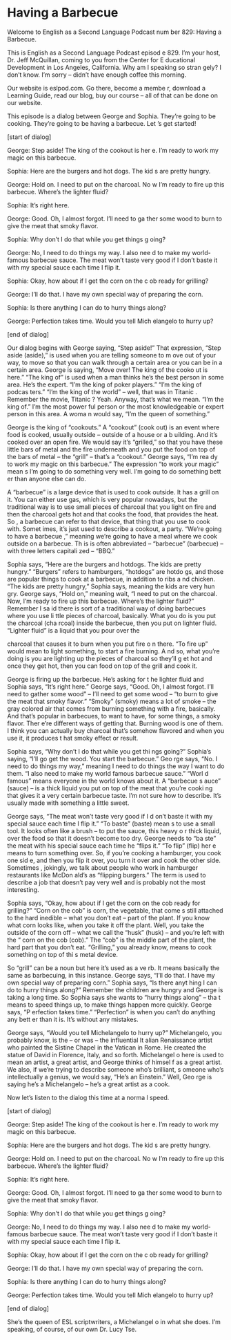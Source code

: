 # Having a Barbecue

Welcome to English as a Second Language Podcast num ber 829: Having a Barbecue.

This is English as a Second Language Podcast episod e 829. I’m your host, Dr. Jeff McQuillan, coming to you from the Center for E ducational Development in Los Angeles, California. Why am I speaking so stran gely? I don’t know. I’m sorry – didn’t have enough coffee this morning.

Our website is eslpod.com. Go there, become a membe r, download a Learning Guide, read our blog, buy our course – all of that can be done on our website.

This episode is a dialog between George and Sophia.  They’re going to be cooking. They’re going to be having a barbecue. Let ’s get started!

[start of dialog]

George:  Step aside! The king of the cookout is her e. I’m ready to work my magic on this barbecue.

Sophia:  Here are the burgers and hot dogs. The kid s are pretty hungry.

George:  Hold on. I need to put on the charcoal. No w I’m ready to fire up this barbecue. Where’s the lighter fluid?

Sophia:  It’s right here.

George:  Good. Oh, I almost forgot. I’ll need to ga ther some wood to burn to give the meat that smoky flavor.

Sophia:  Why don’t I do that while you get things g oing?

George:  No, I need to do things my way. I also nee d to make my world-famous barbecue sauce. The meat won’t taste very good if I  don’t baste it with my special sauce each time I flip it.

Sophia:  Okay, how about if I get the corn on the c ob ready for grilling?

George:  I’ll do that. I have my own special way of  preparing the corn.

Sophia:  Is there anything I can do to hurry things  along?

 George:  Perfection takes time. Would you tell Mich elangelo to hurry up?

[end of dialog]

Our dialog begins with George saying, “Step aside!”  That expression, “Step aside (aside),” is used when you are telling someone to m ove out of your way, to move so that you can walk through a certain area or you can be in a certain area. George is saying, “Move over! The king of the cooko ut is here.” “The king of” is used when a man thinks he’s the best person in some  area. He’s the expert. “I’m the king of poker players.” “I’m the king of podcas ters.” “I’m the king of the world” – well, that was in Titanic . Remember the movie, Titanic ? Yeah. Anyway, that’s what we mean. “I’m the king of.” I’m the most power ful person or the most knowledgeable or expert person in this area. A woma n would say, “I’m the queen of something.”

George is the king of “cookouts.” A “cookout” (cook out) is an event where food is cooked, usually outside – outside of a house or a b uilding. And it’s cooked over an open fire. We would say it’s “grilled,” so that you have these little bars of metal and the fire underneath and you put the food on top  of the bars of metal – the “grill” – that’s a “cookout.” George says, “I’m rea dy to work my magic on this barbecue.” The expression “to work your magic” mean s I’m going to do something very well. I’m going to do something bett er than anyone else can do.

A “barbecue” is a large device that is used to cook  outside. It has a grill on it. You can either use gas, which is very popular nowadays,  but the traditional way is to use small pieces of charcoal that you light on fire  and then the charcoal gets hot and that cooks the food, that provides the heat. So , a barbecue can refer to that device, that thing that you use to cook with. Somet imes, it’s just used to describe a cookout, a party. “We’re going to have a barbecue ,” meaning we’re going to have a meal where we cook outside on a barbecue. Th is is often abbreviated – “barbecue” (barbecue) – with three letters capitali zed – “BBQ.”

Sophia says, “Here are the burgers and hotdogs. The  kids are pretty hungry.” “Burgers” refers to hamburgers, “hotdogs” are hotdo gs, and those are popular things to cook at a barbecue, in addition to ribs a nd chicken. “The kids are pretty hungry,” Sophia says, meaning the kids are very hun gry. George says, “Hold on,” meaning wait, “I need to put on the charcoal. Now, I’m ready to fire up this barbecue. Where’s the lighter fluid?” Remember I sa id there is sort of a traditional way of doing barbecues where you use li ttle pieces of charcoal, basically. What you do is you put the charcoal (cha rcoal) inside the barbecue, then you put on lighter fluid. “Lighter fluid” is a  liquid that you pour over the

charcoal that causes it to burn when you put fire o n there. “To fire up” would mean to light something, to start a fire burning. A nd so, what you’re doing is you are lighting up the pieces of charcoal so they’ll g et hot and once they get hot, then you can food on top of the grill and cook it.

George is firing up the barbecue. He’s asking for t he lighter fluid and Sophia says, “It’s right here.” George says, “Good. Oh, I almost forgot. I’ll need to gather some wood” – I’ll need to get some wood – “to burn to give the meat that smoky flavor.” “Smoky” (smoky) means a lot of smoke – the  gray colored air that comes from burning something with a fire, basically. And that’s popular in barbecues, to want to have, for some things, a smoky flavor. Ther e’re different ways of getting that. Burning wood is one of them. I think you can actually buy charcoal that’s somehow flavored and when you use it, it produces t hat smoky effect or result.

Sophia says, “Why don’t I do that while you get thi ngs going?” Sophia’s saying, “I’ll go get the wood. You start the barbecue.” Geo rge says, “No. I need to do things my way,” meaning I need to do things the way  I want to do them. “I also need to make my world famous barbecue sauce.” “Worl d famous” means everyone in the world knows about it. A “barbecue s auce” (sauce) – is a thick liquid you put on top of the meat that you’re cooki ng that gives it a very certain barbecue taste. I’m not sure how to describe. It’s usually made with something a little sweet.

George says, “The meat won’t taste very good if I d on’t baste it with my special sauce each time I flip it.” “To baste” (baste) mean s to use a small tool. It looks often like a brush – to put the sauce, this heavy o r thick liquid, over the food so that it doesn’t become too dry. George needs to “ba ste” the meat with his special sauce each time he “flips it.” “To flip” (flip) her e means to turn something over. So, if you’re cooking a hamburger, you cook one sid e, and then you flip it over, you turn it over and cook the other side. Sometimes , jokingly, we talk about people who work in hamburger restaurants like McDon ald’s as “flipping burgers.” The term is used to describe a job that doesn’t pay  very well and is probably not the most interesting.

Sophia says, “Okay, how about if I get the corn on the cob ready for grilling?” “Corn on the cob” is corn, the vegetable, that come s still attached to the hard inedible – what you don’t eat – part of the plant. If you know what corn looks like, when you take it off the plant. Well, you take the outside of the corn off – what we call the “husk” (husk) – and you’re left with the “ corn on the cob (cob).” The “cob” is the middle part of the plant, the hard part that  you don’t eat. “Grilling,” you already know, means to cook something on top of thi s metal device.

So “grill” can be a noun but here it’s used as a ve rb. It means basically the same as barbecuing, in this instance. George says, “I’ll  do that. I have my own special way of preparing corn.” Sophia says, “Is there anyt hing I can do to hurry things along?” Remember the children are hungry and George  is taking a long time. So Sophia says she wants to “hurry things along” – tha t means to speed things up, to make things happen more quickly. George says, “P erfection takes time.” “Perfection” is when you can’t do anything any bett er than it is. It’s without any mistakes.

George says, “Would you tell Michelangelo to hurry up?” Michelangelo, you probably know, is the – or was – the influential It alian Renaissance artist who painted the Sistine Chapel in the Vatican in Rome. He created the statue of David in Florence, Italy, and so forth. Michelangel o here is used to mean an artist, a great artist, and George thinks of himsel f as a great artist. We also, if we’re trying to describe someone who’s brilliant, s omeone who’s intellectually a genius, we would say, “He’s an Einstein.” Well, Geo rge is saying he’s a Michelangelo – he’s a great artist as a cook.

Now let’s listen to the dialog this time at a norma l speed.

[start of dialog]

George:  Step aside! The king of the cookout is her e. I’m ready to work my magic on this barbecue.

Sophia:  Here are the burgers and hot dogs. The kid s are pretty hungry.

George:  Hold on. I need to put on the charcoal. No w I’m ready to fire up this barbecue. Where’s the lighter fluid?

Sophia:  It’s right here.

George:  Good. Oh, I almost forgot. I’ll need to ga ther some wood to burn to give the meat that smoky flavor.

Sophia:  Why don’t I do that while you get things g oing?

George:  No, I need to do things my way. I also nee d to make my world-famous barbecue sauce. The meat won’t taste very good if I  don’t baste it with my special sauce each time I flip it.

Sophia:  Okay, how about if I get the corn on the c ob ready for grilling?

 George:  I’ll do that. I have my own special way of  preparing the corn.

Sophia:  Is there anything I can do to hurry things  along?

George:  Perfection takes time. Would you tell Mich elangelo to hurry up?

[end of dialog]

She’s the queen of ESL scriptwriters, a Michelangel o in what she does. I’m speaking, of course, of our own Dr. Lucy Tse.





